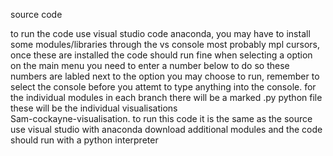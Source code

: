 source code

to run the code use visual studio code anaconda, you may have to install some modules/libraries through the vs console most probably mpl cursors, once these are installed the code should run fine when selecting a option on the main menu you need to enter a number below to do so these numbers are labled next to the option you may choose to run, remember to select the console before you attemt to type anything into the console.
for the individual modules in each branch there will be a marked .py python file these will be the individual visualisations  
Sam-cockayne-visualisation.
 to run this code it is the same as the source use visual studio with anaconda download additional modules and the code should run with a python interpreter
